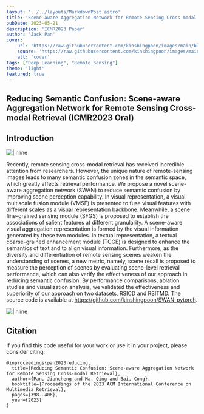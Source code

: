 ```yaml
---
layout: '../../layouts/MarkdownPost.astro'
title: 'Scene-aware Aggregation Network for Remote Sensing Cross-modal Retrieval'
pubDate: 2023-05-21
description: 'ICMR2023 Paper'
author: 'Jack Pan'
cover:
    url: 'https://raw.githubusercontent.com/kinshingpoon/images/main/blog-imgs/202305210935705.png'
    square: 'https://raw.githubusercontent.com/kinshingpoon/images/main/blog-imgs/202305210935705.png'
    alt: 'cover'
tags: ["Deep Learning", "Remote Sensing"]
theme: 'light'
featured: true
---
```

## Reducing Semantic Confusion: Scene-aware Aggregation Network for Remote Sensing Cross-modal Retrieval (ICMR2023 Oral)

## Introduction

![|inline](https://raw.githubusercontent.com/kinshingpoon/images/main/blog-imgs/202305210935705.png)

Recently, remote sensing cross-modal retrieval has received incredible attention from researchers. However, the unique nature of remote-sensing images leads to many semantic confusion zones in the semantic space, which greatly affects retrieval performance. We propose a novel scene-aware aggregation network (SWAN) to reduce semantic confusion by improving scene perception capability. In visual representation, a visual multiscale fusion module (VMSF) is presented to fuse visual features with different scales as a visual representation backbone. Meanwhile, a scene fine-grained sensing module (SFGS) is proposed to establish the associations of salient features at different granularity. A scene-aware visual aggregation representation is formed by the visual information generated by these two modules. In textual representation, a textual coarse-grained enhancement module (TCGE) is designed to enhance the semantics of text and to align visual information. Furthermore, as the diversity and differentiation of remote sensing scenes weaken the understanding of scenes, a new metric, namely, scene recall is proposed to measure the perception of scenes by evaluating scene-level retrieval performance, which can also verify the effectiveness of our approach in reducing semantic confusion. By performance comparisons, ablation studies and visualization analysis, we validated the effectiveness and superiority of our approach on two datasets, RSICD and RSITMD. The source code is available at https://github.com/kinshingpoon/SWAN-pytorch.

![|inline](https://raw.githubusercontent.com/kinshingpoon/images/main/blog-imgs/202307071813187.png)





## Citation

If you find this code useful for your work or use it in your project, please consider citing:

```
@inproceedings{pan2023reducing,
  title={Reducing Semantic Confusion: Scene-aware Aggregation Network for Remote Sensing Cross-modal Retrieval},
  author={Pan, Jiancheng and Ma, Qing and Bai, Cong},
  booktitle={Proceedings of the 2023 ACM International Conference on Multimedia Retrieval},
  pages={398--406},
  year={2023}
}
```


